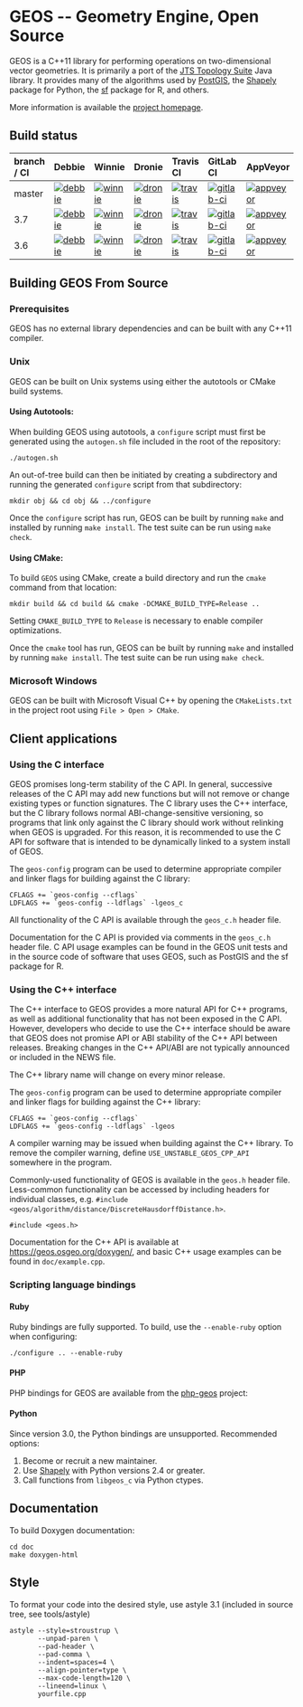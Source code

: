 GEOS -- Geometry Engine, Open Source
====================================

GEOS is a C++11 library for performing operations on two-dimensional vector
geometries. It is primarily a port of the [JTS Topology
Suite](https://github.com/locationtech/jts) Java library.  It provides many of
the algorithms used by [PostGIS](http://www.postgis.net/), the
[Shapely](https://pypi.org/project/Shapely/) package for Python, the
[sf](https://github.com/r-spatial/sf) package for R, and others.

More information is available the [project homepage](https://trac.osgeo.org/geos).

## Build status

| branch / CI | Debbie | Winnie | Dronie | Travis CI | GitLab CI | AppVeyor | Bessie | Bessie32 |
|:---         |:---    |:---    |:---    |:---       |:---       |:---      |:---    |:---    |
| master      | [![debbie](https://debbie.postgis.net/buildStatus/icon?job=GEOS_Master)](https://debbie.postgis.net/view/GEOS/job/GEOS_Master/) | [![winnie](https://winnie.postgis.net:444/view/GEOS/job/GEOS_Master/badge/icon)](https://winnie.postgis.net:444/view/GEOS/job/GEOS_Master/) | [![dronie](https://drone.osgeo.org/api/badges/geos/geos/status.svg?branch=master)](https://drone.osgeo.org/geos/geos?branch=master) | [![travis](https://travis-ci.com/libgeos/geos.svg?branch=master)](https://travis-ci.com/libgeos/geos?branch=master) | [![gitlab-ci](https://gitlab.com/geos/libgeos/badges/master/build.svg)](https://gitlab.com/geos/libgeos/commits/master) | [![appveyor](https://ci.appveyor.com/api/projects/status/62aplwst722b89au/branch/master?svg=true)](https://ci.appveyor.com/project/dbaston/geos/branch/master) | [![bessie](https://debbie.postgis.net/buildStatus/icon?job=GEOS_Worker_Run/label=bessie&BRANCH=master)](https://debbie.postgis.net/view/GEOS/job/GEOS_Worker_Run/label=bessie) | [![bessie32](https://debbie.postgis.net/buildStatus/icon?job=GEOS_Worker_Run/label=bessie32&BRANCH=master)](https://debbie.postgis.net/view/GEOS/job/GEOS_Worker_Run/label=bessie32) ||
| 3.7     | [![debbie](https://debbie.postgis.net/buildStatus/icon?job=GEOS_Branch_3.7)](https://debbie.postgis.net/view/GEOS/job/GEOS_Branch_3.7/) | [![winnie](https://winnie.postgis.net:444/view/GEOS/job/GEOS_Branch_3.7/badge/icon)](https://winnie.postgis.net:444/view/GEOS/job/GEOS_Branch_3.7/) | [![dronie](https://drone.osgeo.org/api/badges/geos/geos/status.svg?branch=3.7)](https://drone.osgeo.org/geos/geos?branch=3.7) | [![travis](https://travis-ci.com/libgeos/geos.svg?branch=3.7)](https://travis-ci.com/libgeos/geos?branch=3.7) | [![gitlab-ci](https://gitlab.com/geos/libgeos/badges/svn-3.7/build.svg)](https://gitlab.com/geos/libgeos/commits/3.7) | [![appveyor](https://ci.appveyor.com/api/projects/status/62aplwst722b89au/branch/3.7?svg=true)](https://ci.appveyor.com/project/dbaston/geos/branch/3.7) ||
| 3.6     | [![debbie](https://debbie.postgis.net/buildStatus/icon?job=GEOS_Branch_3.6)](https://debbie.postgis.net/view/GEOS/job/GEOS_Branch_3.6/) | [![winnie](https://winnie.postgis.net:444/view/GEOS/job/GEOS_Branch_3.6/badge/icon)](https://winnie.postgis.net:444/view/GEOS/job/GEOS_Branch_3.6/) | [![dronie](https://drone.osgeo.org/api/badges/geos/geos/status.svg?branch=svn-3.6)](https://drone.osgeo.org/geos/geos?branch=svn-3.6) | [![travis](https://travis-ci.com/libgeos/geos.svg?branch=svn-3.6)](https://travis-ci.com/libgeos/geos?branch=svn-3.6) | [![gitlab-ci](https://gitlab.com/geos/libgeos/badges/svn-3.6/build.svg)](https://gitlab.com/geos/libgeos/commits/svn-3.6) | [![appveyor](https://ci.appveyor.com/api/projects/status/62aplwst722b89au/branch/svn-3.6?svg=true)](https://ci.appveyor.com/project/dbaston/geos/branch/svn-3.6) |

## Building GEOS From Source

### Prerequisites

GEOS has no external library dependencies and can be built with any C++11
compiler.

### Unix

GEOS can be built on Unix systems using either the autotools or CMake build
systems.

#### Using Autotools:

When building GEOS using autotools, a `configure` script must first be generated
using the `autogen.sh` file included in the root of the repository:

    ./autogen.sh

An out-of-tree build can then be initiated by creating a subdirectory and
running the generated `configure` script from that subdirectory:

    mkdir obj && cd obj && ../configure

Once the `configure` script has run, GEOS can be built by running `make` and
installed by running `make install`. The test suite can be run using `make
check`.

#### Using CMake:

To build `GEOS` using CMake, create a build directory and run the `cmake` command
from that location:

    mkdir build && cd build && cmake -DCMAKE_BUILD_TYPE=Release ..

Setting `CMAKE_BUILD_TYPE` to `Release` is necessary to enable compiler
optimizations.

Once the `cmake` tool has run, GEOS can be built by running `make` and
installed by running `make install`. The test suite can be run using `make
check`.

### Microsoft Windows

GEOS can be built with Microsoft Visual C++ by opening the `CMakeLists.txt` in
the project root using `File > Open > CMake`.

## Client applications

### Using the C interface

GEOS promises long-term stability of the C API. In general, successive releases
of the C API may add new functions but will not remove or change existing types
or function signatures. The C library uses the C++ interface, but the C library
follows normal ABI-change-sensitive versioning, so programs that link only
against the C library should work without relinking when GEOS is upgraded. For
this reason, it is recommended to use the C API for software that is intended
to be dynamically linked to a system install of GEOS.

The `geos-config` program can be used to determine appropriate compiler and
linker flags for building against the C library:

    CFLAGS += `geos-config --cflags`
    LDFLAGS += `geos-config --ldflags` -lgeos_c

All functionality of the C API is available through the `geos_c.h` header file.

Documentation for the C API is provided via comments in the `geos_c.h` header file.
C API usage examples can be found in the GEOS unit tests and in the source
code of software that uses GEOS, such as PostGIS and the sf package for R.

### Using the C++ interface

The C++ interface to GEOS provides a more natural API for C++ programs, as well
as additional functionality that has not been exposed in the C API.  However,
developers who decide to use the C++ interface should be aware that GEOS does
not promise API or ABI stability of the C++ API between releases.  Breaking
changes in the C++ API/ABI are not typically announced or included in the NEWS
file.

The C++ library name will change on every minor release.

The `geos-config` program can be used to determine appropriate compiler and
linker flags for building against the C++ library:

    CFLAGS += `geos-config --cflags`
    LDFLAGS += `geos-config --ldflags` -lgeos

A compiler warning may be issued when building against the C++ library. To remove
the compiler warning, define `USE_UNSTABLE_GEOS_CPP_API` somewhere in the program.

Commonly-used functionality of GEOS is available in the `geos.h` header file.
Less-common functionality can be accessed by including headers for individual
classes, e.g. `#include <geos/algorithm/distance/DiscreteHausdorffDistance.h>`.

    #include <geos.h>

Documentation for the C++ API is available at https://geos.osgeo.org/doxygen/, and
basic C++ usage examples can be found in `doc/example.cpp`.


### Scripting language bindings

#### Ruby
Ruby bindings are fully supported. To build, use the `--enable-ruby` option
when configuring:

    ./configure .. --enable-ruby

#### PHP

PHP bindings for GEOS are available from the
[php-geos](https://git.osgeo.org/gitea/geos/php-geos) project:

#### Python
Since version 3.0, the Python bindings are unsupported. Recommended options:

 1. Become or recruit a new maintainer.
 2. Use [Shapely](http://pypi.python.org/pypi/Shapely) with Python
    versions 2.4 or greater.
 3. Call functions from `libgeos_c` via Python ctypes.

## Documentation

To build Doxygen documentation:

    cd doc
    make doxygen-html

## Style

To format your code into the desired style, use astyle 3.1
(included in source tree, see tools/astyle)

    astyle --style=stroustrup \
           --unpad-paren \
           --pad-header \
           --pad-comma \
           --indent=spaces=4 \
           --align-pointer=type \
           --max-code-length=120 \
           --lineend=linux \
           yourfile.cpp

